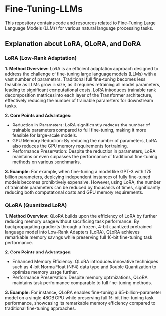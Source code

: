 # Fine-Tuning-LLMs

This repository contains code and resources related to Fine-Tuning Large Language Models (LLMs) for various natural language processing tasks.

## Explanation about LoRA, QLoRA, and DoRA

### LoRA (Low-Rank Adaptation)

**1. Method Overview:**
LoRA is an efficient adaptation approach designed to address the challenge of fine-tuning large language models (LLMs) with a vast number of parameters. Traditional full fine-tuning becomes less feasible as LLMs grow in size, as it requires retraining all model parameters, leading to significant computational costs. LoRA introduces trainable rank decomposition matrices into each layer of the Transformer architecture, effectively reducing the number of trainable parameters for downstream tasks.

**2. Core Points and Advantages:**
- Reduction in Parameters: LoRA significantly reduces the number of trainable parameters compared to full fine-tuning, making it more feasible for large-scale models.
- GPU Memory Reduction: By reducing the number of parameters, LoRA also reduces the GPU memory requirements for training.
- Performance Preservation: Despite the reduction in parameters, LoRA maintains or even surpasses the performance of traditional fine-tuning methods on various benchmarks.

**3. Example:**
For example, when fine-tuning a model like GPT-3 with 175 billion parameters, deploying independent instances of fully fine-tuned models becomes prohibitively expensive. However, using LoRA, the number of trainable parameters can be reduced by thousands of times, significantly reducing both computational costs and GPU memory requirements.

### QLoRA (Quantized LoRA)

**1. Method Overview:**
QLoRA builds upon the efficiency of LoRA by further reducing memory usage without sacrificing task performance. By backpropagating gradients through a frozen, 4-bit quantized pretrained language model into Low-Rank Adapters (LoRA), QLoRA achieves remarkable memory savings while preserving full 16-bit fine-tuning task performance.

**2. Core Points and Advantages:**
- Enhanced Memory Efficiency: QLoRA introduces innovative techniques such as 4-bit NormalFloat (NF4) data type and Double Quantization to optimize memory usage further.
- Performance Preservation: Despite memory optimizations, QLoRA maintains task performance comparable to full fine-tuning methods.

**3. Example:**
For instance, QLoRA enables fine-tuning a 65-billion-parameter model on a single 48GB GPU while preserving full 16-bit fine-tuning task performance, showcasing its remarkable memory efficiency compared to traditional fine-tuning approaches.

